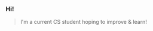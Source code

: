 ### Hi!
> I'm a current CS student hoping to improve & learn!

<!--
### ⋅˚₊‧ ୨୧ ‧₊˚ ⋅ Interests ⋅˚₊‧ ୨୧ ‧₊˚ ⋅
> NLP 
> Game Design
> ML

### ⋅˚₊‧ ୨୧ ‧₊˚ ⋅ About Me ⋅˚₊‧ ୨୧ ‧₊˚ ⋅
> Currently an undergrad
> I love learning new languages, both in the field of CS and in general linguistics
